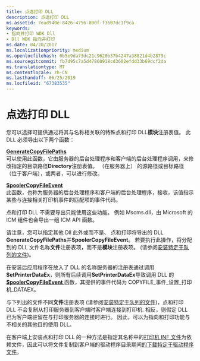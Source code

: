 ```yaml
---
title: 点选打印 DLL
description: 点选打印 DLL
ms.assetid: 7ead940e-8426-4756-890f-f3607dc1f9ca
keywords:
- 指向并打印 WDK Dll
- Dll WDK 指向并打印
ms.date: 04/20/2017
ms.localizationpriority: medium
ms.openlocfilehash: 0b5e9da73dc21c9620b37b4247a38821d4b2879c
ms.sourcegitcommit: fb7d95c7a5d47860918cd3602efdd33b69dcf2da
ms.translationtype: MT
ms.contentlocale: zh-CN
ms.lasthandoff: 06/25/2019
ms.locfileid: "67383535"
---
```

# <a name="point-and-print-dlls"></a>点选打印 DLL





您可以选择可提供通过将其与名称相关联的特殊点和打印 DLL**模块**注册表值。 此 DLL 必须导出以下两个函数：

<a href="" id="generatecopyfilepaths"></a>[**GenerateCopyFilePaths**](https://docs.microsoft.com/windows-hardware/drivers/ddi/content/winsplp/nf-winsplp-generatecopyfilepaths)  
可以使用此函数，它由服务器的后台处理程序和客户端的后台处理程序调用，来修改指定的目录路径**Directory**注册表值。 （在服务器上） 的源路径或目标路径 （位于客户端），或两者，可以进行修改。

<a href="" id="spoolercopyfileevent"></a>[**SpoolerCopyFileEvent**](https://docs.microsoft.com/windows-hardware/drivers/ddi/content/winsplp/nf-winsplp-spoolercopyfileevent)  
此函数，也称为服务器的后台处理程序和客户端的后台处理程序，接收，该值指示某些与连接相关打印机事件的匹配项的事件代码。

点和打印 DLL 不需要导出只能使用这些功能。 例如 Mscms.dll，由 Microsoft 的 ICM 组件也会导出一组 ICM API 函数。

请注意，您可以指定其他 Dll 此外或而不是、 点和打印将导出的 DLL **GenerateCopyFilePaths**并**SpoolerCopyFileEvent**。 若要执行此操作，将分配到的 DLL 文件名称**文件**注册表项，而不是**模块**注册表项。 (请参阅[安装特定于队列的文件](installing-queue-specific-files.md))。

在安装后应用程序在放入了 DLL 的名称服务器的注册表通过调用**SetPrinterDataEx**，则所有后续调用**SetPrinterDataEx**导致调用 DLL 的[ **SpoolerCopyFileEvent** ](https://docs.microsoft.com/windows-hardware/drivers/ddi/content/winsplp/nf-winsplp-spoolercopyfileevent)函数，其提供的事件代码为 COPYFILE\_事件\_设置\_打印机\_DATAEX。

与下列出的文件不同**文件**注册表项 (请参阅[安装特定于队列的文件](installing-queue-specific-files.md))，点和打印 DLL 不会复制从打印服务器到客户端时客户端连接到打印机. 相反，则假定 DLL 已为客户端驻留在与打印服务器的连接时进行。 因此，可以为指向和打印功能与不相关的其他目的使用 DLL。

在客户端上安装点和打印 DLL 的一种方法是指定其名称中的[打印机 INF 文件](printer-inf-files.md)为依赖文件，因此可以将文件复制到客户端的驱动程序目录期间[的下载特定于驱动程序文件](downloading-driver-specific-files.md)。

 

 




